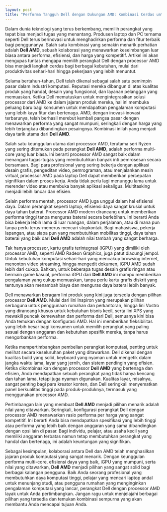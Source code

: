 ```yaml
---
layout: post
title: "Performa Tangguh Dell dengan Dukungan AMD: Kombinasi Cerdas untuk Kebutuhan Anda"
---
```


Dalam dunia teknologi yang terus berkembang, memilih perangkat yang tepat bisa menjadi tugas yang menantang. Produsen laptop dan PC ternama seperti Dell terus berinovasi untuk menghadirkan performa dan fitur terbaik bagi penggunanya. Salah satu kombinasi yang semakin menarik perhatian adalah **Dell AMD**, sebuah kolaborasi yang menawarkan keseimbangan luar biasa antara performa, efisiensi, dan harga yang kompetitif. Artikel ini akan mengupas tuntas mengapa memilih perangkat Dell dengan processor AMD bisa menjadi langkah cerdas bagi berbagai kebutuhan, mulai dari produktivitas sehari-hari hingga pekerjaan yang lebih menuntut.

Selama bertahun-tahun, Dell telah dikenal sebagai salah satu pemimpin pasar dalam industri komputasi. Reputasi mereka dibangun di atas kualitas produk yang handal, desain yang fungsional, dan layanan pelanggan yang memuaskan. Ketika Dell memutuskan untuk mengintegrasikan solusi processor dari AMD ke dalam jajaran produk mereka, hal ini membuka peluang baru bagi konsumen untuk mendapatkan pengalaman komputasi yang lebih kaya fitur dan bertenaga. AMD, dengan inovasi-inovasi terbarunya, telah berhasil merebut kembali pangsa pasar dengan menawarkan performa yang sangat mumpuni, seringkali dengan harga yang lebih terjangkau dibandingkan pesaingnya. Kombinasi inilah yang menjadi daya tarik utama dari **Dell AMD**.

Salah satu keunggulan utama dari processor AMD, terutama seri Ryzen yang sering ditemukan pada perangkat **Dell AMD**, adalah performa multi-core yang luar biasa. Ini berarti processor AMD sangat baik dalam menangani tugas-tugas yang membutuhkan banyak inti pemrosesan secara bersamaan. Bagi para profesional yang sering bekerja dengan aplikasi desain grafis, pengeditan video, pemrograman, atau menjalankan mesin virtual, processor AMD pada laptop Dell dapat memberikan percepatan signifikan dalam proses kerja. Anda tidak perlu lagi menunggu lama untuk merender video atau membuka banyak aplikasi sekaligus. Multitasking menjadi lebih lancar dan efisien.

Selain performa mentah, processor AMD juga unggul dalam hal efisiensi daya. Dalam perangkat seperti laptop, efisiensi daya sangat krusial untuk daya tahan baterai. Processor AMD modern dirancang untuk memberikan performa tinggi tanpa menguras baterai secara berlebihan. Ini berarti Anda bisa bekerja lebih lama di luar ruangan, dalam perjalanan, atau di mana pun tanpa perlu terus-menerus mencari stopkontak. Bagi mahasiswa, pekerja lapangan, atau siapa pun yang membutuhkan mobilitas tinggi, daya tahan baterai yang baik dari **Dell AMD** adalah nilai tambah yang sangat berharga.

Tak hanya processor, kartu grafis terintegrasi (iGPU) yang dimiliki oleh processor AMD, seperti AMD Radeon Graphics, juga patut diacungi jempol. Untuk kebutuhan komputasi sehari-hari yang mencakup browsing internet, menonton video streaming, hingga mengedit dokumen, iGPU AMD sudah lebih dari cukup. Bahkan, untuk beberapa tugas desain grafis ringan atau bermain game kasual, performa iGPU dari **Dell AMD** ini mampu memberikan pengalaman yang cukup memuaskan, tanpa perlu kartu grafis diskrit yang tentunya akan menambah biaya dan menguras daya baterai lebih banyak.

Dell menawarkan beragam lini produk yang kini juga tersedia dengan pilihan processor **Dell AMD**. Mulai dari lini Inspiron yang merupakan pilihan serbaguna untuk penggunaan rumahan dan perkantoran, hingga lini Vostro yang dirancang khusus untuk kebutuhan bisnis kecil, serta lini XPS yang mewakili puncak kemewahan dan performa dari Dell, semuanya kini bisa Anda temukan dengan konfigurasi AMD. Hal ini memberikan fleksibilitas yang lebih besar bagi konsumen untuk memilih perangkat yang paling sesuai dengan anggaran dan kebutuhan spesifik mereka, tanpa harus mengorbankan performa.

Ketika mempertimbangkan pembelian perangkat komputasi, penting untuk melihat secara keseluruhan paket yang ditawarkan. Dell dikenal dengan kualitas build yang solid, keyboard yang nyaman untuk mengetik dalam jangka waktu lama, layar yang jernih, dan sistem pendingin yang efisien. Ketika dikombinasikan dengan processor **Dell AMD** yang bertenaga dan efisien, Anda mendapatkan sebuah perangkat yang tidak hanya kencang dan tahan lama, tetapi juga nyaman digunakan. Kualitas layar, misalnya, sangat penting bagi para kreator konten, dan Dell seringkali menyematkan panel berkualitas tinggi pada produk-produknya, termasuk yang menggunakan processor AMD.

Pertimbangan lain yang membuat **Dell AMD** menjadi pilihan menarik adalah nilai yang ditawarkan. Seringkali, konfigurasi perangkat Dell dengan processor AMD menawarkan rasio performa per harga yang sangat kompetitif. Ini berarti Anda bisa mendapatkan spesifikasi yang lebih tinggi atau performa yang lebih baik dengan anggaran yang sama dibandingkan dengan opsi lain di pasar. Bagi individu, pelajar, atau usaha kecil yang memiliki anggaran terbatas namun tetap membutuhkan perangkat yang handal dan bertenaga, ini adalah keuntungan yang signifikan.

Sebagai kesimpulan, kolaborasi antara Dell dan AMD telah menghasilkan jajaran produk komputasi yang sangat menarik. Dengan keunggulan performa multi-core, efisiensi daya yang baik, iGPU yang mumpuni, serta nilai yang ditawarkan, **Dell AMD** menjadi pilihan yang sangat solid bagi berbagai kalangan pengguna. Baik Anda seorang profesional yang membutuhkan daya komputasi tinggi, pelajar yang mencari laptop andal untuk menunjang studi, atau pengguna rumahan yang menginginkan pengalaman komputasi yang lancar, perangkat Dell dengan processor AMD layak untuk Anda pertimbangkan. Jangan ragu untuk menjelajahi berbagai pilihan yang tersedia dan temukan kombinasi sempurna yang akan membantu Anda mencapai tujuan Anda.
